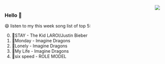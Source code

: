<img align="right"  src="https://github-readme-stats.vercel.app/api/top-langs/?username=kvnZero" />

### Hello 👋

😄 listen to my this week song list of top 5:

0. 🌈STAY - The Kid LAROI/Justin Bieber
1. 🌈Monday - Imagine Dragons
2. 🌈Lonely - Imagine Dragons
3. 🌈My Life - Imagine Dragons
4. 🌈six speed - ROLE MODEL

